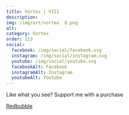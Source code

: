 ```yaml
---
title: Vortex | VIII
description: 
img: /img/art/vortex  8.png
alt: 
category: Vortex
order: 113
social:
  facebook: /img/social/facebook.svg
  instagram: /img/social/instagram.svg
  youtube: /img/social/youtube.svg
  facebookAlt: Facebook
  instagramAlt: Instagram
  youtubeAlt: Youtube
---
```

Like what you see? Support me with a purchase

<a href='https://www.redbubble.com/shop/ap/104508440' class="btn btn-primary store-link">
Redbubble
</a>
